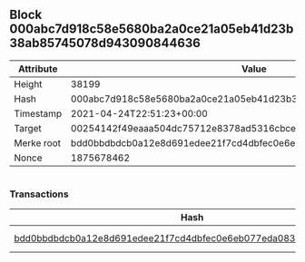 ## Block 000abc7d918c58e5680ba2a0ce21a05eb41d23b38ab85745078d943090844636

Attribute | Value
--- | ---
Height | 38199
Hash | 000abc7d918c58e5680ba2a0ce21a05eb41d23b38ab85745078d943090844636
Timestamp | 2021-04-24T22:51:23+00:00
Target | 00254142f49eaaa504dc75712e8378ad5316cbcead634704b3734b6271167cc4
Merke root | bdd0bbdbdcb0a12e8d691edee21f7cd4dbfec0e6eb077eda083090d80ee87738
Nonce | 1875678462

```

```

### Transactions

Hash | Amount
--- | ---
[bdd0bbdbdcb0a12e8d691edee21f7cd4dbfec0e6eb077eda083090d80ee87738](bdd0bbdbdcb0a12e8d691edee21f7cd4dbfec0e6eb077eda083090d80ee87738.md) | 10.00000000 SKEPTI 
